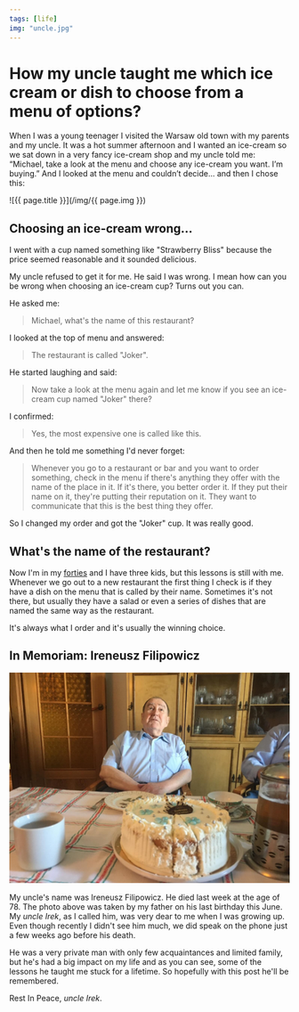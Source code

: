 ```yaml
---
tags: [life]
img: "uncle.jpg"
---
```


# How my uncle taught me which ice cream or dish to choose from a menu of options?

When I was a young teenager I visited the Warsaw old town with my parents and my uncle. It was a hot summer afternoon and I wanted an ice-cream so we sat down in a very fancy ice-cream shop and my uncle told me: “Michael, take a look at the menu and choose any ice-cream you want. I’m buying.” And I looked at the menu and couldn’t decide... and then I chose this:

<!--More-->

![{{ page.title }}](/img/{{ page.img }})

## Choosing an ice-cream wrong…

I went with a cup named something like "Strawberry Bliss" because the price seemed reasonable and it sounded delicious.

My uncle refused to get it for me. He said I was wrong. I mean how can you be wrong when choosing an ice-cream cup? Turns out you can.

He asked me:

> Michael, what's the name of this restaurant?

I looked at the top of menu and answered:

> The restaurant is called "Joker".

He started laughing and said:

> Now take a look at the menu again and let me know if you see an ice-cream cup named "Joker" there?

I confirmed:

> Yes, the most expensive one is called like this.

And then he told me something I'd never forget:

> Whenever you go to a restaurant or bar and you want to order something, check in the menu if there's anything they offer with the name of the place in it. If it's there, you better order it. If they put their name on it, they're putting their reputation on it. They want to communicate that this is the best thing they offer.

So I changed my order and got the "Joker" cup. It was really good.

## What's the name of the restaurant?

Now I'm in my [forties](/forty1) and I have three kids, but this lessons is still with me. Whenever we go out to a new restaurant the first thing I check is if they have a dish on the menu that is called by their name. Sometimes it's not there, but usually they have a salad or even a series of dishes that are named the same way as the restaurant.

It's always what I order and it's usually the winning choice.

## In Memoriam: Ireneusz Filipowicz

![{{ page.title }} 2](/img/uncle-ireneusz-filipowicz.jpg)

My uncle's name was Ireneusz Filipowicz. He died last week at the age of 78. The photo above was taken by my father on his last birthday this June. My *uncle Irek*, as I called him, was very dear to me when I was growing up. Even though recently I didn't see him much, we did speak on the phone just a few weeks ago before his death.

He was a very private man with only few acquaintances and limited family, but he's had a big impact on my life and as you can see, some of the lessons he taught me stuck for a lifetime. So hopefully with this post he'll be remembered.

Rest In Peace, *uncle Irek*.

[n]: https://nozbe.com/